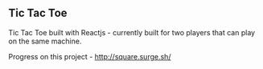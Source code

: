 ## Tic Tac Toe

Tic Tac Toe built with Reactjs - currently built for two players that can play on the same machine.

Progress on this project - http://square.surge.sh/